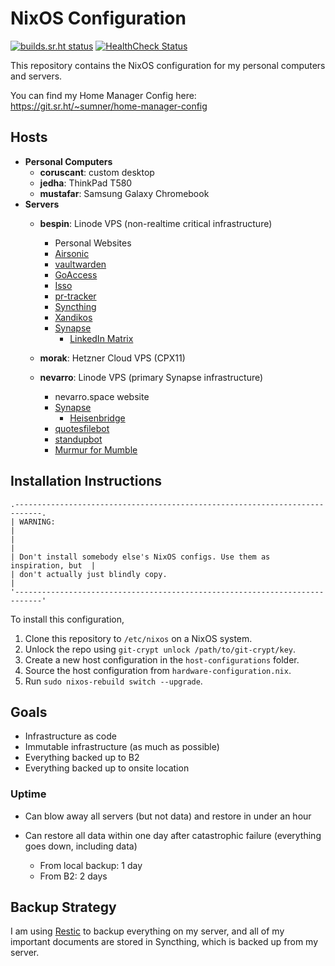 # NixOS Configuration

[![builds.sr.ht status](https://builds.sr.ht/~sumner/nixos-configuration/commits/.build.yml.svg)](https://builds.sr.ht/~sumner/nixos-configuration/commits/.build.yml)
[![HealthCheck Status](https://healthchecks.io/badge/b8bf9b9d-b4bb-4c92-b546-1c69a0/BpOIMYGi.svg)](https://healthchecks.io/projects/8384107b-0803-48b3-bd99-7702d1214ca5/checks/)

This repository contains the NixOS configuration for my personal computers and
servers.

You can find my Home Manager Config here:
https://git.sr.ht/~sumner/home-manager-config

## Hosts

* **Personal Computers**
  * **coruscant**: custom desktop
  * **jedha**: ThinkPad T580
  * **mustafar**: Samsung Galaxy Chromebook
* **Servers**
  * **bespin**: Linode VPS (non-realtime critical infrastructure)
    * Personal Websites
    * [Airsonic](https://airsonic.github.io)
    * [vaultwarden](https://github.com/dani-garcia/vaultwarden)
    * [GoAccess](https://goaccess.io/)
    * [Isso](https://posativ.org/isso/)
    * [pr-tracker](https://git.sr.ht/~sumner/pr-tracker)
    * [Syncthing](https://syncthing.net)
    * [Xandikos](https://www.xandikos.org/)
    * [Synapse](https://github.com/matrix-org/synapse)
      * [LinkedIn Matrix](https://gitlab.com/beeper/linkedin)

  * **morak**: Hetzner Cloud VPS (CPX11)

  * **nevarro**: Linode VPS (primary Synapse infrastructure)
    * nevarro.space website
    * [Synapse](https://github.com/matrix-org/synapse)
      * [Heisenbridge](https://github.com/hifi/heisenbridge)
    * [quotesfilebot](https://gitlab.com/jrrobel/quotes-file-bot)
    * [standupbot](https://sr.ht/~sumner/standupbot)
    * [Murmur for Mumble](https://www.mumble.info/)

## Installation Instructions

```
.----------------------------------------------------------------------------.
| WARNING:                                                                   |
|                                                                            |
| Don't install somebody else's NixOS configs. Use them as inspiration, but  |
| don't actually just blindly copy.                                          |
'----------------------------------------------------------------------------'
```

To install this configuration,

1. Clone this repository to `/etc/nixos` on a NixOS system.
2. Unlock the repo using `git-crypt unlock /path/to/git-crypt/key`.
3. Create a new host configuration in the `host-configurations` folder.
4. Source the host configuration from `hardware-configuration.nix`.
5. Run `sudo nixos-rebuild switch --upgrade`.

## Goals

* Infrastructure as code
* Immutable infrastructure (as much as possible)
* Everything backed up to B2
* Everything backed up to onsite location

### Uptime

* Can blow away all servers (but not data) and restore in under an hour
* Can restore all data within one day after catastrophic failure (everything
  goes down, including data)

  * From local backup: 1 day
  * From B2: 2 days

## Backup Strategy

I am using [Restic](https://github.com/restic/restic) to backup everything on my
server, and all of my important documents are stored in Syncthing, which is
backed up from my server.
